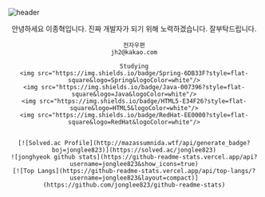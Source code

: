 ![header](https://capsule-render.vercel.app/api?type=soft&color=random&text=Hello%20World!&&animation=twinkling&desc=JONGHYEOK's%20GitHub%20profile&descAlignY=80&descAlign=65)

<div align=center>
    안녕하세요 이종혁입니다.
    진짜 개발자가 되기 위해 노력하겠습니다.
    잘부탁드립니다.

    전자우편
    jh2@kakao.com
    
    Studying
    <img src="https://img.shields.io/badge/Spring-6DB33F?style=flat-square&logo=Spring&logoColor=white"/>
    <img src="https://img.shields.io/badge/Java-007396?style=flat-square&logo=Java&logoColor=white"/>
    <img src="https://img.shields.io/badge/HTML5-E34F26?style=flat-square&logo=HTML5&logoColor=white"/>
    <img src="https://img.shields.io/badge/RedHat-EE0000?style=flat-square&logo=RedHat&logoColor=white"/>


    [![Solved.ac Profile](http://mazassumnida.wtf/api/generate_badge?boj=jonglee823)](https://solved.ac/jonglee823)
    ![jonghyeok github stats](https://github-readme-stats.vercel.app/api?username=jonglee823&show_icons=true)
    [![Top Langs](https://github-readme-stats.vercel.app/api/top-langs/?username=jonglee823&layout=compact)](https://github.com/jonglee823/github-readme-stats)
</div>
